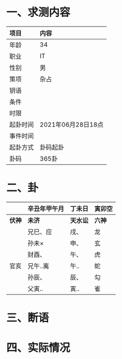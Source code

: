 # 一、求测内容
|项目|内容|
|:-|:-|
|年龄|34|
|职业|IT|
|性别|男|
|策项|杂占|
|钥语||
|条件||
|时限||
|起卦时间|2021年06月28日18点|
|事件时间||
|起卦方式|卦码起卦|
|卦码|365卦|

# 二、卦
||辛丑年甲午月|丁未日|寅卯空|
|:-|:-|:-|:-|
|**伏神**|**未济**|**天水讼**|**六神**|
||兄巳、应|戌、|龙|
||孙未×|申、|玄|
||财酉、|午、|虎|
|官亥|兄午..离|午..|蛇|
||孙辰、|辰、|勾|
||父寅..|寅..|雀|


# 三、断语

# 四、实际情况